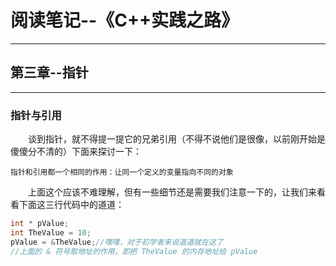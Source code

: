 # 阅读笔记--《C++实践之路》
***
## 第三章--指针
***
### 指针与引用

&ensp;&ensp;&ensp;&ensp;谈到指针，就不得提一提它的兄弟引用（不得不说他们是很像，以前刚开始是傻傻分不清的）下面来探讨一下：  

    指针和引用都一个相同的作用：让同一个定义的变量指向不同的对象

&ensp;&ensp;&ensp;&ensp;上面这个应该不难理解，但有一些细节还是需要我们注意一下的，让我们来看看下面这三行代码中的道道：

```c++
int * pValue;
int TheValue = 10;
pValue = &TheValue;//嘿嘿，对于初学者来说道道就在这了
//上面的 & 符号取地址的作用，即把 TheValue 的内存地址给 pValue  
```
